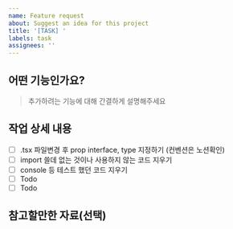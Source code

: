 ```yaml
---
name: Feature request
about: Suggest an idea for this project
title: '[TASK] '
labels: task
assignees: ''
---
```


## 어떤 기능인가요?
> 추가하려는 기능에 대해 간결하게 설명해주세요

## 작업 상세 내용
- [ ] .tsx 파일변경 후 prop interface, type 지정하기 (컨벤션은 노션확인)
- [ ] import 쓸데 없는 것이나 사용하지 않는 코드 지우기 
- [ ] console 등 테스트 했던 코드 지우기
- [ ] Todo
- [ ] Todo

## 참고할만한 자료(선택)
